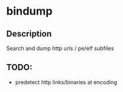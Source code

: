 bindump
=======

Description
-----------

Search and dump http urls / pe/elf subfiles


TODO:
----

* predetect http links/binaries at encoding
